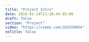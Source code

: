 ```yaml
---
title: "Project Intro"
date: 2018-01-14T21:38:44-05:00
draft: false
section: "Project"
video: "https://vimeo.com/263559054"
noTitle: false
---
```


